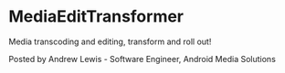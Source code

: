 # MediaEditTransformer
Media transcoding and editing, transform and roll out!

Posted by Andrew Lewis - Software Engineer, Android Media Solutions
